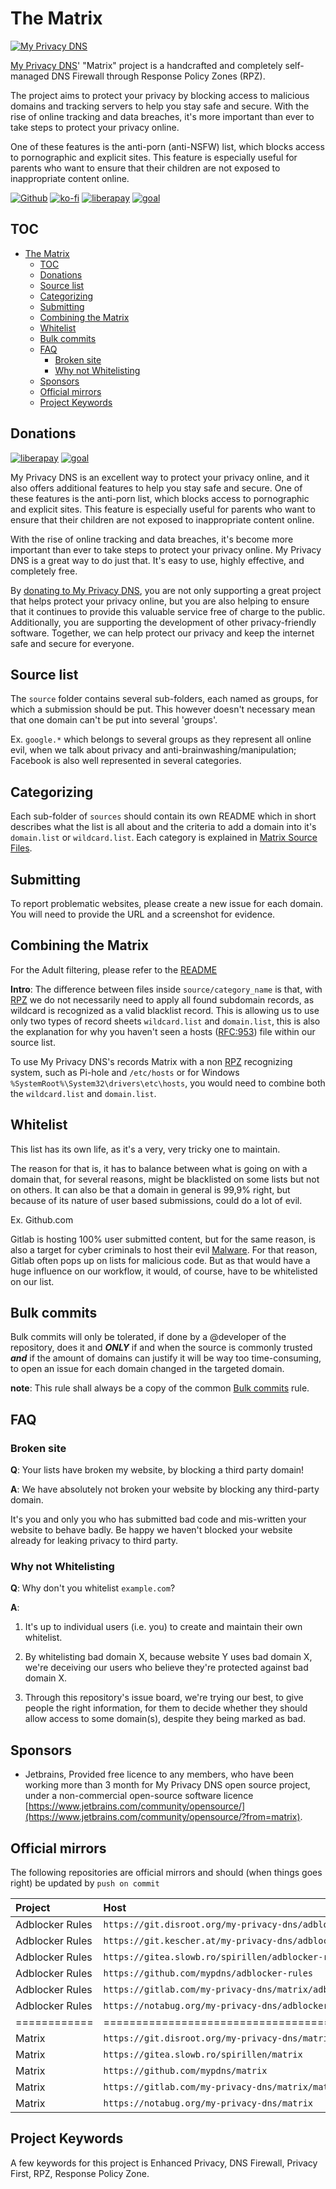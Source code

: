 # The Matrix

[![My Privacy DNS](.assets/icons/logo.png)](https://www.mypdns.org/)

[My Privacy DNS](https://mypdns.org/)' "Matrix" project is
a handcrafted and completely self-managed DNS Firewall through Response
Policy Zones (RPZ).

The project aims to protect your privacy by blocking access to malicious
domains and tracking servers to help you stay safe and secure.
With the rise of online tracking and data breaches, it's more important
than ever to take steps to protect your privacy online.

One of these features is the anti-porn (anti-NSFW) list, which blocks access
to pornographic and explicit sites.
This feature is especially useful for parents who want to ensure that their
children are not exposed to inappropriate content online.

[![Github](.assets/icons/github.png)](https://github.com/mypdns/matrix)
[![ko-fi](.assets/icons/ko-fi.png)](DONATION.md)
[![liberapay](https://www.mypdns.org/fileproxy/?name=sp_receives_spirillen)](https://liberapay.com/spirillen/donate)
[![goal](https://www.mypdns.org/fileproxy/?name=sp_goal_spirillen)](https://liberapay.com/spirillen/donate)

## TOC

- [The Matrix](#the-matrix)
  - [TOC](#toc)
  - [Donations](#donations)
  - [Source list](#source-list)
  - [Categorizing](#categorizing)
  - [Submitting](#submitting)
  - [Combining the Matrix](#combining-the-matrix)
  - [Whitelist](#whitelist)
  - [Bulk commits](#bulk-commits)
  - [FAQ](#faq)
    - [Broken site](#broken-site)
    - [Why not Whitelisting](#why-not-whitelisting)
  - [Sponsors](#sponsors)
  - [Official mirrors](#official-mirrors)
  - [Project Keywords](#project-keywords)

## Donations

[![liberapay](https://mypdns.org/fileproxy/?name=sp_receives_spirillen)](https://liberapay.com/spirillen/donate)
[![goal](https://mypdns.org/fileproxy/?name=sp_goal_spirillen)](https://liberapay.com/spirillen/donate)

My Privacy DNS is an excellent way to protect your privacy online, and it also
offers additional features to help you stay safe and secure. One of these
features is the anti-porn list, which blocks access to pornographic and
explicit sites.
This feature is especially useful for parents who want to ensure that their
children are not exposed to inappropriate content online.

With the rise of online tracking and data breaches, it's become more important
than ever to take steps to protect your privacy online.
My Privacy DNS is a great way to do just that. It's easy to use, highly
effective, and completely free.

By [donating to My Privacy DNS](DONATION.md), you are not only supporting a
great project
that helps protect your privacy online, but you are also helping to ensure
that it continues to provide this valuable service free of charge to the public.
Additionally, you are supporting the development of other privacy-friendly
software.
Together, we can help protect our privacy and keep the internet safe and
secure for everyone.

## Source list

The `source` folder contains several sub-folders, each named as groups,
for which a submission should be put. This however doesn't necessary
mean that one domain can't be put into several 'groups'.

Ex. `google.*` which belongs to several groups as they represent all
online evil, when we talk about privacy and anti-brainwashing/manipulation;
Facebook is also well represented in several categories.

## Categorizing

Each sub-folder of `sources` should contain its own README which in
short describes what the list is all about and the criteria to add a domain
into it's `domain.list` or `wildcard.list`. Each category is explained
in [Matrix Source Files](source/README.md).

## Submitting

To report problematic websites, please create a new issue for each domain.
You will need to provide the URL and a screenshot for evidence.

## Combining the Matrix

For the Adult filtering, please refer to the [README](source/README.md)

**Intro**: The difference between files inside `source/category_name` is
that, with [RPZ][RPZ] we do not necessarily need to apply all found
subdomain records, as wildcard is recognized as a valid blacklist record.
This is allowing us to use only two types of record sheets `wildcard.list`
and `domain.list`, this is also the explanation for why you haven't seen
a hosts ([RFC:953][RFC953]) file within our source list.

To use My Privacy DNS's records Matrix with a non [RPZ][RPZ] recognizing
system, such as Pi-hole and `/etc/hosts` or for Windows
`%SystemRoot%\System32\drivers\etc\hosts`, you would need to combine both
the `wildcard.list` and `domain.list`.

## Whitelist

This list has its own life, as it's a very, very tricky one to
maintain.

The reason for that is, it has to balance between what is going on with
a domain that, for several reasons, might be blacklisted on some lists
but not on others. It can also be that a domain in general is 99,9%
right, but because of its nature of user based submissions, could do a
lot of evil.

Ex. Github.com

Gitlab is hosting 100% user submitted content, but for the same reason,
is also a target for cyber criminals to host their evil
[Malware](https://en.wikipedia.org/wiki/Malware). For that reason, Gitlab
often pops up on lists for malicious code. But as that would have a huge
influence on our workflow, it would, of course, have to be whitelisted on
our list.

## Bulk commits

Bulk commits will only be tolerated, if done by a @developer of the
repository, does it and **_ONLY_** if and when the source is commonly
trusted **_and_** if the amount of domains can justify it will be way too
time-consuming, to open an issue for each domain changed in the targeted
domain.

**note**: This rule shall always be a copy of the common
[Bulk commits][Bulk-commits] rule.

## FAQ

### Broken site

**Q**: Your lists have broken my website, by blocking a third party
domain!

**A**: We have absolutely not broken your website by blocking any
third-party domain.

It's you and only you who has submitted bad code and mis-written your
website to behave badly. Be happy we haven't blocked your website
already for leaking privacy to third party.

### Why not Whitelisting

**Q**: Why don't you whitelist `example.com`?

**A**:

1) It's up to individual users (i.e. you) to create and maintain their own
   whitelist.

2) By whitelisting bad domain X, because website Y uses bad domain X,
   we're deceiving our users who believe they're protected against bad
   domain X.

3) Through this repository's issue board, we're trying our best, to give
   people the right information, for them to decide whether they should
   allow access to some domain(s), despite they being marked as bad.

## Sponsors

- Jetbrains, Provided free licence to any members, who have been working more
  than 3 month for My Privacy DNS open source project, under a non-commercial
  open-source software licence
  [https://www.jetbrains.com/community/opensource/](https://www.jetbrains.com/community/opensource/?from=matrix).

## Official mirrors

The following repositories are official mirrors and should (when things
goes right) be updated by `push on commit`

| Project         | Host                                                       | Metode (push \| pull) |
|:----------------|:-----------------------------------------------------------|----------------------:|
| Adblocker Rules | `https://git.disroot.org/my-privacy-dns/adblocker-rules`   |                  push |
| Adblocker Rules | `https://git.kescher.at/my-privacy-dns/adblocker-rules`    |                  pull |
| Adblocker Rules | `https://gitea.slowb.ro/spirillen/adblocker-rules`         |                  pull |
| Adblocker Rules | `https://github.com/mypdns/adblocker-rules`                |                  push |
| Adblocker Rules | `https://gitlab.com/my-privacy-dns/matrix/adblocker-rules` |                  push |
| Adblocker Rules | `https://notabug.org/my-privacy-dns/adblocker-rules`       |                  pull |
| ============    | =====================================================      |      ================ |
| Matrix          | `https://git.disroot.org/my-privacy-dns/matrix`            |                  push |
| Matrix          | `https://gitea.slowb.ro/spirillen/matrix`                  |                  push |
| Matrix          | `https://github.com/mypdns/matrix`                         |                  push |
| Matrix          | `https://gitlab.com/my-privacy-dns/matrix/matrix`          |                  push |
| Matrix          | `https://notabug.org/my-privacy-dns/matrix`                |                  pull |

<!-- [AdWare]: https://kb.mypdns.org/issues?q=project:%20Matrix/new?issuable_template=AdWare "Issue template to commit adserver domains" -->

[Bulk-commits]: https://kb.mypdns.org/articles/MTX/Contributing#bulk-commits

<!-- [CryptoMiners]: https://kb.mypdns.org/issues?q=project:%20Matrix/new?issuable_template=CryptoMiner "Issue template to commit Crypto miners"

[DNS-Server]: https://kb.mypdns.org/issues?q=project:%20Matrix/new?issuable_template=DNS%20Server "Issue template to commit For blacklisting at the DNS level"

[EasyList]: https://github.com/easylist/easylist/

[Gambling]: https://kb.mypdns.org/issues?q=project:%20Matrix/new?issuable_template=Gambling "Issue template to commit Gambling site"

[getadmiral]: https://kb.mypdns.org/issues?q=project:%20Matrix/3023

[IP-Blocking]: https://kb.mypdns.org/issues?q=project:%20Matrix/new?issuable_template=IP%20Blocking "Issue template to commit Blocking by IP addresses"

[MalWare]: https://kb.mypdns.org/issues?q=project:%20Matrix/new?issuable_template=Malicious%20MalWare "Issue template to commit Malicious and or Malware"

[Phishing]: https://kb.mypdns.org/issues?q=project:%20Matrix/new?issuable_template=Phishing "Issue template to commit Phishing"

[PiratedDomain]: https://kb.mypdns.org/issues?q=project:%20Matrix/new?issuable_template=Pirated%20Domain "Issue template to commit Outdated domain, pirated and hijacked by domains Jackal's"

[Redirecting]: https://kb.mypdns.org/issues?q=project:%20Matrix/new?issuable_template=Redirecting "Issue template to commit URL shortening and other redirecting only domain"

[Removal]: #faq "Read the F.A.Q. *BEFORE* you proceed!"

[Removals]: https://kb.mypdns.org/issues?q=project:%20Matrix/new?issuable_template=False%20Positive "False Positive or removal of domains" -->

[RFC953]: https://www.rfc-editor.org/rfc/rfc953 "This RFC is the official specification of the Hostname Server Protocol."

<!-- [Scamming]: https://kb.mypdns.org/issues?q=project:%20Matrix/new?issuable_template=Scamming "Issue template to commit Scamming sites"

[Spam]: https://kb.mypdns.org/issues?q=project:%20Matrix/new?issuable_template=Spam "Issue template to commit Spam records"

[Spyware]: https://kb.mypdns.org/issues?q=project:%20Matrix/new?issuable_template=Spyware "Issue template to commit Spyware domains"

[Tracking]: https://kb.mypdns.org/issues?q=project:%20Matrix/new?issuable_template=Tracking "Issue template to commit Tracking records"

[TypoSquatting]: https://kb.mypdns.org/issues?q=project:%20Matrix/new?issuable_template=Typo%20Squatting "Issue template to commit Typo Squatting"

[Whitelist]: https://kb.mypdns.org/issues?q=project:%20Matrix/new?issuable_template=Whitelist -->

[RPZ]: https://kb.mypdns.org/articles/MTX/RPZ "Response Policy Zone"

## Project Keywords

A few keywords for this project is Enhanced Privacy, DNS Firewall,
Privacy First, RPZ, Response Policy Zone.
